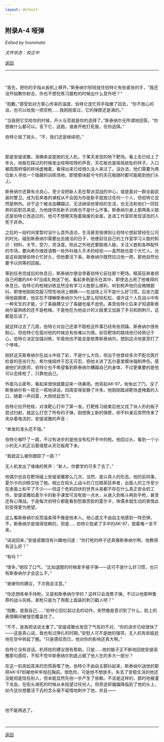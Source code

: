 ```yaml
---
layout: default
---
```


## 附录A-4 哑弹

_Edited by Inominata_

_文件状态：校正中_

[返回](../)

* * *

<br />

“首先，把你的手指从扳机上移开。”斯泰纳尔轻轻拢住伯特仑有些紧张的手，“我还没开始教你射击，你也不想在练习握枪的时候出什么意外吧？”

“抱歉。”感受到对方掌心传来的温度，伯特仑连忙将手指撤了回去，“你不放心的话，也可以给我一把空枪……我刚刚查过，它的弹匣还是满的。”

“当我把它交给你的时候，开火与否就是你的选择了。”斯泰纳尔无所谓地回答。“你想做什么都可以。丢下它，逃跑，或者开枪打死我，任你选择。”

伯特仑摇了摇头，“不，我们还是继续吧。”

<br />

那是安缇诺雅，准确来说是她的无人机，于某天发现的地下靶场。看上去已经上了年头，地板在踩过的时候发出吱呀吱呀的声音，天花板也是摇摇欲坠的样子。入口被周围坍塌的砖块虚掩着，看得出来已经很久没人来过了。没办法，他们需要为两位新人寻找一个隐蔽的训练场地，即使那块脏兮兮的天花板随时都可能砸到他们头上。

斯泰纳尔还算有点良心，至少没把新人丢在帮派混战的中心，或是面对一群全副武装的警卫。成为狂奔者的课程从不会因为你是新手就放过任何一个人，但伯特仑显然是例外。对于这个被龙血糟蹋过，无法继续他曾经的生活，也无法和他们一同狂奔的前职员来说，为他提供些新手训练也不是什么坏事。斯泰纳尔身上那两条义肢还是伯特仑改造过的，他可不想哪天拖着报废的金属，走进工作室却发现该找的人死于非命。

之后的一段时间里暂时没什么意外造访，生活甚至规律到让伯特仑想起曾经在公司的时光。碰到斯泰纳尔需要出去接活的日子，他便前往自己的工作室学习义肢的知识：材料，关节，受力，灵活度。除此之外他还要联络人脉，关注义肢和各种配件的市场，要向希尔维娅请教一些外科植入手术的经验——虽然她也是个大忙人。光是这些就够伯特仑忙好久，但他要活下来。斯泰纳尔既然拉过他一把，那他自然也要予以同等的回报。

等到任务完成后的休息日，斯泰纳尔便会带着伯特仑前往那个靶场。精英狂奔者把自己闲置的AK-97当成礼物送了他，看起来倒是乐在其中，即使这占用了他难得的休息日。伯特仑的枪械训练显然没有学习义肢那么顺利，听到枪声他仍会微微颤抖，即使他刚刚克服习惯性地闭上眼睛——在战场上可不是什么好习惯。后坐力震得他肩膀疼，他实在不理解斯泰纳尔为什么那么轻轻松松，或许这个人在战斗中有一种天生的才能，少了条胳膊又少了条腿也毫不逊色。甚至伯特仑后来才知道斯泰纳尔最熟练的还不是枪械，于是他在为他设计的义肢里又加装了手刃和刚刺爪，这都是后话了。

就这样过去了几周，伯特仑对自己还拿不稳枪这件事已经有些烦躁。斯泰纳尔很有耐心，但伯特仑在面对他的时候总有些难以为情。前往靶场的路线他已经熟记于心，伯特仑决定加强训练，毕竟他也不能总是依靠斯泰纳尔。想到这点他甚至打了个哆嗦。

刚好这天斯泰纳尔在战斗中挂了彩，不是什么大伤，但出于他曾经多次不配合医疗检查的恶劣行为，希尔维娅终于忍无可忍，把他关进了瓦尔基里模块强制养伤。感谢他们的医师，伯特仑也不希望看到斯泰纳尔糟蹋自己的身体，不过更重要的是他可以去练枪了，只靠他自己。

外面乌云密布，看起来很快就要迎来一场暴雨。他背起AK-97，匆匆出了门。没了斯泰纳尔有一搭无一搭地讲话，四周变得安静了许多。他刚刚踏进靶场虚掩着的入口，随着一声闷雷，大雨倾盆而下。

伯特仑拉开枪栓，对准靶心打中了第一发。打靶练习结束后他又找了块人形的板子尝试扫射，就这么打空了所有的子弹，刚想换上新的弹匣，却不料身后突然传来了夹杂着电流的，安缇诺雅的声音：

“单发的准头还不错。”

伯特仑被吓了一跳，不过有进步的是他没有松开手中的枪。他回过头，看到一个小小的无人机正沿着墙壁从天花板爬下来。

“我就这么被你跟踪了一路？”

无人机发出了咯咯的笑声：“新人，你要学的可多了去了。”

他偶尔也会在靶场碰上安缇诺雅那么几次，当然，是以真人的形态。他的前同事，夏尔卡的训练交给了她。相比在街头上战斗的几位精英狂奔者，出面人的工作至少在表面上和平了不少——但这个危机四伏的世界从来都不存在什么真正安全的工作。安缇诺雅给夏尔卡的新手课堂可没有放一点水，从骇入到格斗再到手枪，甚至还有心理战。于是每次伯特仑都能看到愁眉苦脸的夏尔卡，侏儒本就生动的表情此刻变得更为绝望。

这么看斯泰纳尔反而温柔得不像是他本人。他心底又不由自主地感到一阵恐惧，不，斯泰纳尔是值得信赖的，但是……伯特仑抱紧了手中的AK-97，抿着嘴一言不发。

“话说回来，”安缇诺雅饶有兴趣地问道：“你打枪的样子还真像斯泰纳尔啊，他教得有这么好？”

“有吗？”

“很多。”她叹了口气，“比如退膛的时候拿手接子弹——这可不是什么好习惯，也只有斯泰纳尔才会这么干。”

“谢谢你的建议，下次我会注意。”

“你还想练单手持枪，又是和斯泰纳尔学的？这样只会浪费子弹。不过以他那种鲁莽的战斗风格，拿枪只是为了用那上面装的刺刀戳人吧？”

“抱歉，是我自己……”伯特仑回忆起过去的动作，突然像是意识到了什么，脸上的表情瞬间被惶恐覆盖住了。

“不不，是我把话说太重了。”安缇诺雅也发现了气氛的不对，“你的进步已经很快了——这是真心话，我也有过挣扎的时期。”安慰人可不是她的强项，无人机有些尴尬地在空中转起了圈。“只是感叹而已，他对你的影响还真大啊。”

伯特仑没有说话。机师给的建议很有帮助，只是……他的脑子正不断地回放安缇诺雅那句感叹，不知不觉中斯泰纳尔到底占据了他人生的多大一部分？

在这一刻突如其来的恐慌吞噬了他。伯特仑不由自主颤抖起来，斯泰纳尔送他的那把AK-97却被他牢牢抱在胸前。很危险，可是他不想放手。失去了安稳生活的他还没能彻底信任别人，但本能显然先他一步产生了依赖。不该是这样的，那时他被灌下龙血，在街头濒死的时候从未指望过任何人。但奇迹却偏偏降临到了他的头上，如今这份想要活下去的念头毫不留情地刺中了他，并且——

<br />

他不能再逃了。

<br />

* * *

[返回](../)
